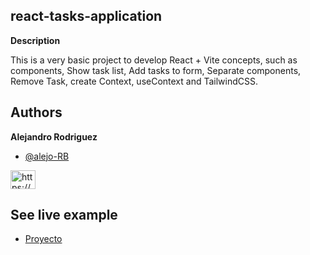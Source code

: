 
## react-tasks-application
**Description**

This is a very basic project to develop React + Vite concepts, such as components, Show task list, Add tasks to form, Separate components, Remove Task, create Context, useContext and TailwindCSS.


## Authors
**Alejandro Rodriguez**

* [@alejo-RB](https://github.com/alejo-RB)

<p align="left">
<a href="https://www.linkedin.com/in/alejandro-rb/" target="blank"><img align="center" src="https://raw.githubusercontent.com/rahuldkjain/github-profile-readme-generator/master/src/images/icons/Social/linked-in-alt.svg" alt="https://www.linkedin.com/in/alejandro-rb/" height="30" width="40" /></a>
</p>

## See live example

* [Proyecto](https://alejo-rb.github.io/react-tasks-application/)
